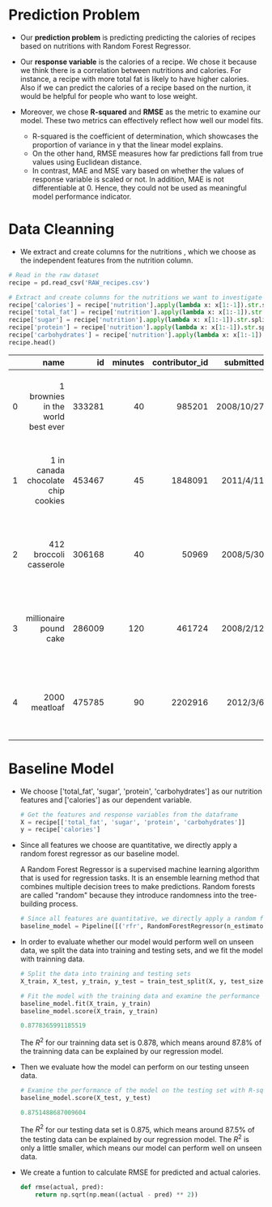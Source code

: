 

# **Prediction Problem**

* Our **prediction problem** is predicting predicting the calories of recipes based on nutritions with Random Forest Regressor.

* Our **response variable** is the calories of a recipe. We chose it because we think there is a correlation between nutritions and calories. For instance, a recipe with more total fat is likely to have higher calories. Also if we can predict the calories of a recipe based on the nurtion, it would be helpful for people who want to lose weight.

* Moreover, we chose **R-squared** and **RMSE** as the metric to examine our model. These two metrics can effectively reflect how well our model fits. 
  * R-squared is the coefficient of determination, which showcases the proportion of variance in y that the linear model explains. 
  * On the other hand, RMSE measures how far predictions fall from true values using Euclidean distance. 
  * In contrast, MAE and MSE vary based on whether the values of response variable is scaled or not. In addition, MAE is not differentiable at 0. Hence, they could not be used as meaningful model performance indicator.

# Data Cleanning

* We extract and create columns for the nutritions , which we choose as the independent features from the nutrition column.

```python
# Read in the raw dataset
recipe = pd.read_csv('RAW_recipes.csv')

# Extract and create columns for the nutritions we want to investigate from the nutrition column
recipe['calories'] = recipe['nutrition'].apply(lambda x: x[1:-1]).str.split(',').apply(lambda x: x[0]).astype(float)
recipe['total_fat'] = recipe['nutrition'].apply(lambda x: x[1:-1]).str.split(',').apply(lambda x: x[1]).astype(float)
recipe['sugar'] = recipe['nutrition'].apply(lambda x: x[1:-1]).str.split(',').apply(lambda x: x[2]).astype(float)
recipe['protein'] = recipe['nutrition'].apply(lambda x: x[1:-1]).str.split(',').apply(lambda x: x[4]).astype(float)
recipe['carbohydrates'] = recipe['nutrition'].apply(lambda x: x[1:-1]).str.split(',').apply(lambda x: x[6]).astype(float)
recipe.head()
```

|      |                               name |     id | minutes | contributor_id |  submitted |                                              tags |                                     nutrition | n_steps |                                             steps |                                       description |                                       ingredients | n_ingredients | calories | total_fat | sugar | protein | carbohydrates |
| ---: | ---------------------------------: | -----: | ------: | -------------: | ---------: | ------------------------------------------------: | --------------------------------------------: | ------: | ------------------------------------------------: | ------------------------------------------------: | ------------------------------------------------: | ------------: | -------: | --------: | ----: | ------: | ------------: |
|    0 |  1 brownies in the world best ever | 333281 |      40 |         985201 | 2008/10/27 | ['60-minutes-or-less', 'time-to-make', 'course... |      [138.4, 10.0, 50.0, 3.0, 3.0, 19.0, 6.0] |      10 | ['heat the oven to 350f and arrange the rack i... | these are the most; chocolatey, moist, rich, d... | ['bittersweet chocolate', 'unsalted butter', '... |             9 |    138.4 |      10.0 |  50.0 |     3.0 |           6.0 |
|    1 | 1 in canada chocolate chip cookies | 453467 |      45 |        1848091 |  2011/4/11 | ['60-minutes-or-less', 'time-to-make', 'cuisin... |  [595.1, 46.0, 211.0, 22.0, 13.0, 51.0, 26.0] |      12 | ['pre-heat oven the 350 degrees f', 'in a mixi... | this is the recipe that we use at my school ca... | ['white sugar', 'brown sugar', 'salt', 'margar... |            11 |    595.1 |      46.0 | 211.0 |    13.0 |          26.0 |
|    2 |             412 broccoli casserole | 306168 |      40 |          50969 |  2008/5/30 | ['60-minutes-or-less', 'time-to-make', 'course... |     [194.8, 20.0, 6.0, 32.0, 22.0, 36.0, 3.0] |       6 | ['preheat oven to 350 degrees', 'spray a 2 qua... | since there are already 411 recipes for brocco... | ['frozen broccoli cuts', 'cream of chicken sou... |             9 |    194.8 |      20.0 |   6.0 |    22.0 |           3.0 |
|    3 |             millionaire pound cake | 286009 |     120 |         461724 |  2008/2/12 | ['time-to-make', 'course', 'cuisine', 'prepara... | [878.3, 63.0, 326.0, 13.0, 20.0, 123.0, 39.0] |       7 | ['freheat the oven to 300 degrees', 'grease a ... |  why a millionaire pound cake? because it's su... | ['butter', 'sugar', 'eggs', 'all-purpose flour... |             7 |    878.3 |      63.0 | 326.0 |    20.0 |          39.0 |
|    4 |                      2000 meatloaf | 475785 |      90 |        2202916 |   2012/3/6 | ['time-to-make', 'course', 'main-ingredient', ... |    [267.0, 30.0, 12.0, 12.0, 29.0, 48.0, 2.0] |      17 | ['pan fry bacon , and set aside on a paper tow... | ready, set, cook! special edition contest entr... | ['meatloaf mixture', 'unsmoked bacon', 'goat c... |            13 |    267.0 |      30.0 |  12.0 |    29.0 |           2.0 |

# Baseline Model

* We choose ['total_fat', 'sugar', 'protein', 'carbohydrates'] as our nutrition features and ['calories'] as our dependent variable.

  ```python
  # Get the features and response variables from the dataframe
  X = recipe[['total_fat', 'sugar', 'protein', 'carbohydrates']]
  y = recipe['calories']
  ```

* Since all features we choose are quantitative, we directly apply a random forest regressor as our baseline model.

  A Random Forest Regressor is a supervised machine learning algorithm that is used for regression tasks. It is an ensemble learning method that combines multiple decision trees to make predictions. Random forests are called "random" because they introduce randomness into the tree-building process. 

  ```python
  # Since all features are quantitative, we directly apply a random forest regressor as our baseline model
  baseline_model = Pipeline([('rfr', RandomForestRegressor(n_estimators=50, max_depth=3))])
  ```

* In order to evaluate whether our model would perform well on unseen data, we split the data into training and testing sets, and we fit the model with trainning data.

  ```python
  # Split the data into training and testing sets
  X_train, X_test, y_train, y_test = train_test_split(X, y, test_size=0.2)
  
  # Fit the model with the training data and examine the performance of the model on the training set with R-squared
  baseline_model.fit(X_train, y_train)
  baseline_model.score(X_train, y_train)
  ```

  ```python
  0.8778365991185519
  ```

  The $R^2$ for our trainning data set is 0.878, which means around 87.8% of the trainning data can be explained by our regression model.

* Then we evaluate how the model can perform on our testing unseen data.

  ```python
  # Examine the performance of the model on the testing set with R-squared
  baseline_model.score(X_test, y_test)
  ```

  ```python
  0.8751488687009604
  ```

  The $R^2$ for our testing data set is 0.875, which means around 87.5% of the testing data can be explained by our regression model. The  $R^2$  is only a little smaller, which means our model can perform well on unseen data.

* We create a funtion to calculate RMSE for predicted and actual calories.

  ```python
  def rmse(actual, pred):
      return np.sqrt(np.mean((actual - pred) ** 2))
  ```

  
